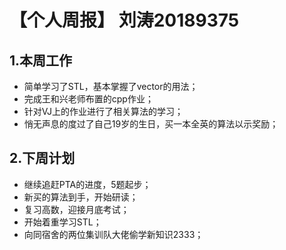 # 【个人周报】 刘涛20189375
## 1.本周工作
* 简单学习了STL，基本掌握了vector的用法；
* 完成王和兴老师布置的cpp作业；
* 针对VJ上的作业进行了相关算法的学习；
* 悄无声息的度过了自己19岁的生日，买一本全英的算法以示奖励；
## 2.下周计划
* 继续追赶PTA的进度，5题起步；
* 新买的算法到手，开始研读；
* 复习高数，迎接月底考试；
* 开始着重学习STL；
* 向同宿舍的两位集训队大佬偷学新知识2333；
